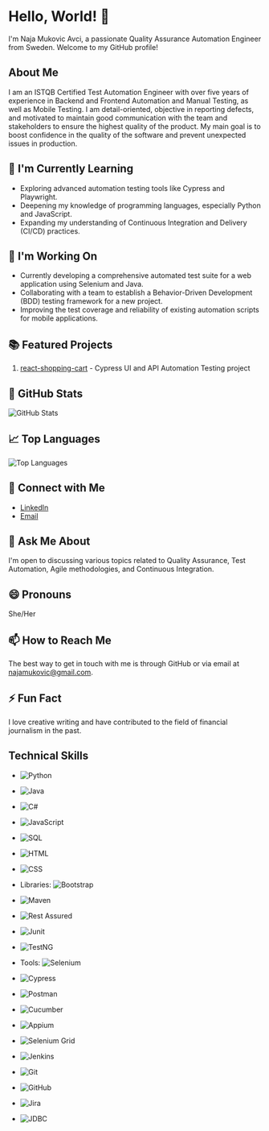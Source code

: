 # Hello, World! 👋

I'm Naja Mukovic Avci, a passionate Quality Assurance Automation Engineer from Sweden. Welcome to my GitHub profile!

## About Me

I am an ISTQB Certified Test Automation Engineer with over five years of experience in Backend and Frontend Automation and Manual Testing, as well as Mobile Testing. I am detail-oriented, objective in reporting defects, and motivated to maintain good communication with the team and stakeholders to ensure the highest quality of the product. My main goal is to boost confidence in the quality of the software and prevent unexpected issues in production.

## 🌱 I'm Currently Learning

- Exploring advanced automation testing tools like Cypress and Playwright.
- Deepening my knowledge of programming languages, especially Python and JavaScript.
- Expanding my understanding of Continuous Integration and Delivery (CI/CD) practices.

## 🔭 I'm Working On

- Currently developing a comprehensive automated test suite for a web application using Selenium and Java.
- Collaborating with a team to establish a Behavior-Driven Development (BDD) testing framework for a new project.
- Improving the test coverage and reliability of existing automation scripts for mobile applications.

## 📚 Featured Projects

1. [react-shopping-cart](https://github.com/najamavci/react-shopping-cart) - Cypress UI and API Automation Testing project

## 🌟 GitHub Stats

![GitHub Stats](https://github-readme-stats.vercel.app/api?username=najamavci&show_icons=true&hide=prs,contribs&count_private=true&theme=radical)

## 📈 Top Languages

![Top Languages](https://github-readme-stats.vercel.app/api/top-langs/?username=najamavci&layout=compact&theme=radical)

## 🤝 Connect with Me

- [LinkedIn](www.linkedin.com/in/naja-mukovic-avci)
- [Email](najamukovic@gmail.com)

## 💬 Ask Me About

I'm open to discussing various topics related to Quality Assurance, Test Automation, Agile methodologies, and Continuous Integration.

## 😄 Pronouns

She/Her

## 📫 How to Reach Me

The best way to get in touch with me is through GitHub or via email at najamukovic@gmail.com.

## ⚡ Fun Fact

I love creative writing and have contributed to the field of financial journalism in the past.


## Technical Skills

- ![Python](https://img.shields.io/badge/Python-3776AB?style=flat-square&logo=python&logoColor=white)
- ![Java](https://img.shields.io/badge/Java-007396?style=flat-square&logo=java&logoColor=white)
- ![C#](https://img.shields.io/badge/C%23-239120?style=flat-square&logo=c-sharp&logoColor=white)
- ![JavaScript](https://img.shields.io/badge/JavaScript-F7DF1E?style=flat-square&logo=javascript&logoColor=black)
- ![SQL](https://img.shields.io/badge/SQL-4479A1?style=flat-square&logo=postgresql&logoColor=white)
- ![HTML](https://img.shields.io/badge/HTML-E34F26?style=flat-square&logo=html5&logoColor=white)
- ![CSS](https://img.shields.io/badge/CSS-1572B6?style=flat-square&logo=css3&logoColor=white)

- Libraries: ![Bootstrap](https://img.shields.io/badge/Bootstrap-563D7C?style=flat-square&logo=bootstrap&logoColor=white)
- ![Maven](https://img.shields.io/badge/Maven-C71A36?style=flat-square&logo=apache-maven&logoColor=white)
- ![Rest Assured](https://img.shields.io/badge/Rest%20Assured-642978?style=flat-square&logo=rest-assured&logoColor=white)
- ![Junit](https://img.shields.io/badge/Junit-25A162?style=flat-square&logo=junit5&logoColor=white)
- ![TestNG](https://img.shields.io/badge/TestNG-007272?style=flat-square&logo=testng&logoColor=white)

- Tools: ![Selenium](https://img.shields.io/badge/Selenium-43B02A?style=flat-square&logo=selenium&logoColor=white)
- ![Cypress](https://img.shields.io/badge/Cypress-17202C?style=flat-square&logo=cypress&logoColor=white)
- ![Postman](https://img.shields.io/badge/Postman-FF6C37?style=flat-square&logo=postman&logoColor=white)
- ![Cucumber](https://img.shields.io/badge/Cucumber-23D96C?style=flat-square&logo=cucumber&logoColor=black)
- ![Appium](https://img.shields.io/badge/Appium-746E72?style=flat-square&logo=appium&logoColor=white)
- ![Selenium Grid](https://img.shields.io/badge/Selenium%20Grid-D7483B?style=flat-square&logo=selenium-grid&logoColor=white)
- ![Jenkins](https://img.shields.io/badge/Jenkins-D24939?style=flat-square&logo=jenkins&logoColor=white)
- ![Git](https://img.shields.io/badge/Git-F05032?style=flat-square&logo=git&logoColor=white)
- ![GitHub](https://img.shields.io/badge/GitHub-181717?style=flat-square&logo=github&logoColor=white)
- ![Jira](https://img.shields.io/badge/Jira-0052CC?style=flat-square&logo=jira&logoColor=white)
- ![JDBC](https://img.shields.io/badge/JDBC-007396?style=flat-square&logo=java&logoColor=white)
